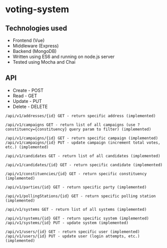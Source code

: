 # voting-system
## Technologies used
* Frontend (Vue)
* Middleware (Express)
* Backend (MongoDB)
* Written using ES6 and running on node.js server
* Tested using Mocha and Chai

## API
* Create - POST
* Read - GET
* Update - PUT
* Delete - DELETE
```
/api/v1/addresses/{id} GET - return specific address (implemented)

/api/v1/campaigns GET - return list of all campaigns (use ?constituency={constituency} query param to filter) (implemented)

/api/v1/campaigns/{id} GET - return specific campaign (implemented)
/api/v1/campaigns/{id} PUT - update campaign (increment total votes, etc.) (implemented)

/api/v1/candidates GET - return list of all candidates (implemented)

/api/v1/candidates/{id} GET - return specific candidate (implemented)

/api/v1/constituencies/{id} GET - return specific constituency (implemented)

/api/v1/parties/{id} GET - return specific party (implemented)

/api/v1/pollingStations/{id} GET - return specific polling station (implemented)

/api/v1/systems GET - return list of all systems (implemented)

/api/v1/systems/{id} GET - return specific system (implemented)
/api/v1/systems/{id} PUT - update system (implemented)

/api/v1/users/{id} GET - return specific user (implemented)
/api/v1/users/{id} PUT - update user (login attempts, etc.) (implemented)
```
